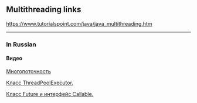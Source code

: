 ## Multithreading links

https://www.tutorialspoint.com/java/java_multithreading.htm


---

### In Russian
#### Видео
[Многопоточность](https://www.youtube.com/watch?v=bjh1HWV9RRk&list=PL786bPIlqEjRFPH8Z9IOwJWseG6Dq_Qxb)

[Класс ThreadPoolExecutor.](https://www.youtube.com/watch?v=nU3Yf8UVWVc)

[Класс Future и интерфейс Callable.](https://www.youtube.com/watch?v=j9FA0C2pdkA)